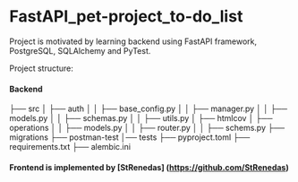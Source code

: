 # FastAPI_pet-project_to-do_list

Project is motivated by learning backend using FastAPI framework, PostgreSQL, SQLAlchemy and PyTest.

Project structure:
#### Backend
├── src
│   ├── auth
│   │   ├── base_config.py
│   │   ├── manager.py
│   │   ├── models.py
│   │   ├── schemas.py
│   │   ├── utils.py
│   ├── htmlcov
│   ├── operations
│   │   ├── models.py
│   │   ├── router.py
│   │   ├── schems.py
├── migrations
├── postman-test
│── tests
├── pyproject.toml
├── requirements.txt
├── alembic.ini

####  Frontend is implemented by [StRenedas] (https://github.com/StRenedas)